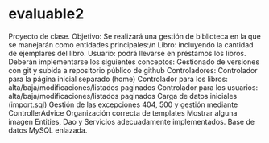 # evaluable2

Proyecto de clase.
Objetivo:
Se realizará una gestión de biblioteca en la que se manejarán como entidades principales:/n
Libro: incluyendo la cantidad de ejemplares del libro.
Usuario: podrá llevarse en préstamos los libros.
Deberán implementarse los siguientes conceptos:
Gestionado de versiones con git y subida a repositorio público de github
Controladores:
Controlador para la página inicial separado (home)
Controlador para los libros: alta/baja/modificaciones/listados paginados
Controlador para los usuarios: alta/baja/modificaciones/listados paginados
Carga de datos iniciales (import.sql)
Gestión de las excepciones 404, 500 y gestión mediante ControllerAdvice
Organización correcta de templates
Mostrar alguna imagen
Entities, Dao y Servicios adecuadamente implementados.
Base de datos MySQL enlazada.
